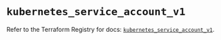 # `kubernetes_service_account_v1`

Refer to the Terraform Registry for docs: [`kubernetes_service_account_v1`](https://registry.terraform.io/providers/hashicorp/kubernetes/2.35.0/docs/resources/service_account_v1).
